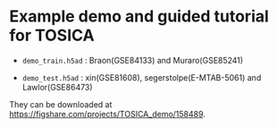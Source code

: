# Example demo and guided tutorial for TOSICA

+ `demo_train.h5ad` :  Braon(GSE84133) and Muraro(GSE85241)

+ `demo_test.h5ad` :  xin(GSE81608), segerstolpe(E-MTAB-5061) and Lawlor(GSE86473)

They can be downloaded at https://figshare.com/projects/TOSICA_demo/158489.
